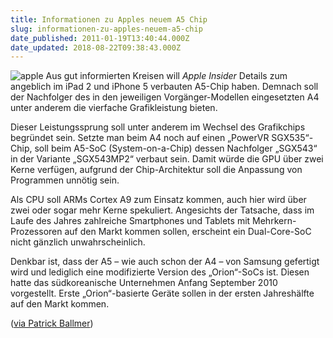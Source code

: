 ```yaml
---
title: Informationen zu Apples neuem A5 Chip
slug: informationen-zu-apples-neuem-a5-chip
date_published: 2011-01-19T13:40:44.000Z
date_updated: 2018-08-22T09:38:43.000Z
---
```


![apple](//picdump.thafaker.de/2011/01/apple.png) Aus gut informierten Kreisen will *Apple Insider* Details zum angeblich im iPad 2 und iPhone 5 verbauten A5-Chip haben. Demnach soll der Nachfolger des in den  jeweiligen Vorgänger-Modellen eingesetzten A4 unter anderem die  vierfache Grafikleistung bieten.

Dieser Leistungssprung soll unter anderem im Wechsel des Grafikchips  begründet sein. Setzte man beim A4 noch auf einen „PowerVR SGX535“-Chip,  soll beim A5-SoC (System-on-a-Chip) dessen Nachfolger „SGX543“ in der  Variante „SGX543MP2“ verbaut sein. Damit würde die GPU über zwei Kerne  verfügen, aufgrund der Chip-Architektur soll die Anpassung von  Programmen unnötig sein.

Als CPU soll ARMs Cortex A9 zum Einsatz kommen, auch hier wird über  zwei oder sogar mehr Kerne spekuliert. Angesichts der Tatsache, dass im  Laufe des Jahres zahlreiche Smartphones und Tablets mit  Mehrkern-Prozessoren auf den Markt kommen sollen, erscheint ein  Dual-Core-SoC nicht gänzlich unwahrscheinlich.

Denkbar ist, dass der A5 – wie auch schon der A4 – von Samsung gefertigt wird und lediglich eine modifizierte Version des „Orion“-SoCs  ist. Diesen hatte das südkoreanische Unternehmen Anfang September 2010  vorgestellt. Erste „Orion“-basierte Geräte sollen in der ersten  Jahreshälfte auf den Markt kommen.

([via Patrick Ballmer](http://computerbase.mobi/news/hardware/prozessoren/2011/januar/details-zu-apples-a5-soc/))
